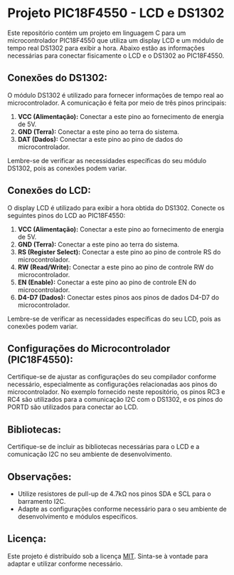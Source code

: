 # Projeto PIC18F4550 - LCD e DS1302

Este repositório contém um projeto em linguagem C para um microcontrolador PIC18F4550 que utiliza um display LCD e um módulo de tempo real DS1302 para exibir a hora. Abaixo estão as informações necessárias para conectar fisicamente o LCD e o DS1302 ao PIC18F4550.

## Conexões do DS1302:

O módulo DS1302 é utilizado para fornecer informações de tempo real ao microcontrolador. A comunicação é feita por meio de três pinos principais:

1. **VCC (Alimentação):** Conectar a este pino ao fornecimento de energia de 5V.
2. **GND (Terra):** Conectar a este pino ao terra do sistema.
3. **DAT (Dados):** Conectar a este pino ao pino de dados do microcontrolador.

Lembre-se de verificar as necessidades específicas do seu módulo DS1302, pois as conexões podem variar.

## Conexões do LCD:

O display LCD é utilizado para exibir a hora obtida do DS1302. Conecte os seguintes pinos do LCD ao PIC18F4550:

1. **VCC (Alimentação):** Conectar a este pino ao fornecimento de energia de 5V.
2. **GND (Terra):** Conectar a este pino ao terra do sistema.
3. **RS (Register Select):** Conectar a este pino ao pino de controle RS do microcontrolador.
4. **RW (Read/Write):** Conectar a este pino ao pino de controle RW do microcontrolador.
5. **EN (Enable):** Conectar a este pino ao pino de controle EN do microcontrolador.
6. **D4-D7 (Dados):** Conectar estes pinos aos pinos de dados D4-D7 do microcontrolador.

Lembre-se de verificar as necessidades específicas do seu LCD, pois as conexões podem variar.

## Configurações do Microcontrolador (PIC18F4550):

Certifique-se de ajustar as configurações do seu compilador conforme necessário, especialmente as configurações relacionadas aos pinos do microcontrolador. No exemplo fornecido neste repositório, os pinos RC3 e RC4 são utilizados para a comunicação I2C com o DS1302, e os pinos do PORTD são utilizados para conectar ao LCD.

## Bibliotecas:

Certifique-se de incluir as bibliotecas necessárias para o LCD e a comunicação I2C no seu ambiente de desenvolvimento.

## Observações:

- Utilize resistores de pull-up de 4.7kΩ nos pinos SDA e SCL para o barramento I2C.
- Adapte as configurações conforme necessário para o seu ambiente de desenvolvimento e módulos específicos.

## Licença:

Este projeto é distribuído sob a licença [MIT](LICENSE). Sinta-se à vontade para adaptar e utilizar conforme necessário.
